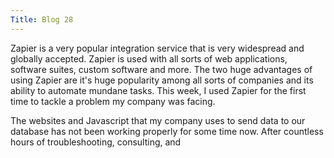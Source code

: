 ```yaml
---
Title: Blog 28
---
```


Zapier is a very popular integration service that is very widespread and globally accepted. Zapier is used with all sorts of web applications, software suites, custom software and more. The two huge advantages of using Zapier are it's huge popularity among all sorts of companies and its ability to automate mundane tasks. This week, I used Zapier for the first time to tackle a problem my company was facing.

The websites and Javascript that my company uses to send data to our database has not been working properly for some time now. After countless hours of troubleshooting, consulting, and 
